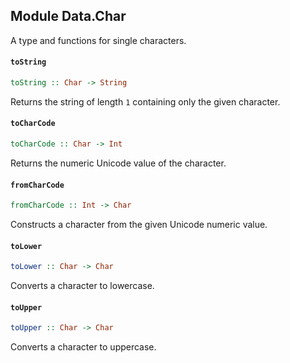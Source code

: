 ## Module Data.Char

A type and functions for single characters.

#### `toString`

``` purescript
toString :: Char -> String
```

Returns the string of length `1` containing only the given character.

#### `toCharCode`

``` purescript
toCharCode :: Char -> Int
```

Returns the numeric Unicode value of the character.

#### `fromCharCode`

``` purescript
fromCharCode :: Int -> Char
```

Constructs a character from the given Unicode numeric value.

#### `toLower`

``` purescript
toLower :: Char -> Char
```

Converts a character to lowercase.

#### `toUpper`

``` purescript
toUpper :: Char -> Char
```

Converts a character to uppercase.


